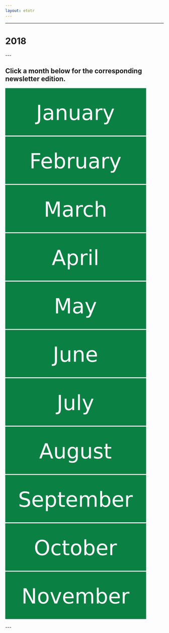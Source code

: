 ```yaml
---
layout: etotr
---
```

---
<p id="top" align="center">
  <h1>2018</h1>
</p>
---
<p align="center">
  <h2>Click a month below for the corresponding newsletter edition.</h2>
  <a href="01#top" title="January"><img class="month" alt="January" src="../../assets/svg/january-button.svg"></a>
  <a href="02#top" title="February"><img class="month" alt="February" src="../../assets/svg/february-button.svg"></a>
  <a href="03#top" title="March"><img class="month" alt="March" src="../../assets/svg/march-button.svg"></a>
  <a href="04#top" title="April"><img class="month" alt="April" src="../../assets/svg/april-button.svg"></a>
  <a href="05#top" title="May"><img class="month" alt="May" src="../../assets/svg/may-button.svg"></a>
  <a href="06#top" title="June"><img class="month" alt="June" src="../../assets/svg/june-button.svg"></a>
  <a href="07#top" title="July"><img class="month" alt="July" src="../../assets/svg/july-button.svg"></a>
  <a href="08#top" title="August"><img class="month" alt="August" src="../../assets/svg/august-button.svg"></a>
  <a href="09#top" title="September"><img class="month" alt="September" src="../../assets/svg/september-button.svg"></a>
  <a href="10#top" title="October"><img class="month" alt="October" src="../../assets/svg/october-button.svg"></a>
  <a href="11#top" title="November"><img class="month" alt="November" src="../../assets/svg/november-button.svg"></a>
</p>
---

